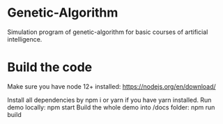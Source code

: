 # Genetic-Algorithm
Simulation program of genetic-algorithm for basic courses of artificial intelligence.

# Build the code
Make sure you have node 12+ installed: https://nodejs.org/en/download/

Install all dependencies by npm i or yarn if you have yarn installed.
Run demo locally: npm start
Build the whole demo into /docs folder: npm run build
